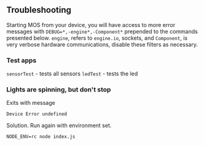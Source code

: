 ## Troubleshooting

Starting MOS from your device, you will have access to more error messages with `DEBUG=*,-engine*,-Component*` prepended to the commands presented below. `engine`, refers to `engine.io`, sockets, and `Component`, is very verbose hardware communications, disable these filters as necessary.

### Test apps

`sensorTest` - tests all sensors
`ledTest` - tests the led

### Lights are spinning, but don't stop

Exits with message
```
Device Error undefined
```
Solution. Run again with environment set.
```
NODE_ENV=rc node index.js
```
